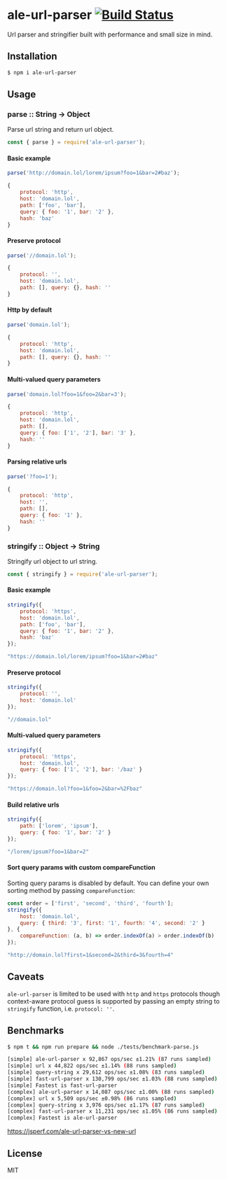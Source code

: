 # ale-url-parser [![Build Status](https://travis-ci.org/msn0/ale-url-parser.svg?branch=master)](http://travis-ci.org/msn0/ale-url-parser)

Url parser and stringifier built with performance and small size in mind.

## Installation

```sh
$ npm i ale-url-parser
```

## Usage

### parse :: String -> Object

Parse url string and return url object.

```js
const { parse } = require('ale-url-parser');
```

#### Basic example

```js
parse('http://domain.lol/lorem/ipsum?foo=1&bar=2#baz');

{
    protocol: 'http',
    host: 'domain.lol',
    path: ['foo', 'bar'],
    query: { foo: '1', bar: '2' },
    hash: 'baz'
}
```

#### Preserve protocol

```js
parse('//domain.lol');

{
    protocol: '',
    host: 'domain.lol',
    path: [], query: {}, hash: ''
}
```

#### Http by default

```js
parse('domain.lol');

{
    protocol: 'http',
    host: 'domain.lol',
    path: [], query: {}, hash: ''
}
```


#### Multi-valued query parameters

```js
parse('domain.lol?foo=1&foo=2&bar=3');

{
    protocol: 'http',
    host: 'domain.lol',
    path: [],
    query: { foo: ['1', '2'], bar: '3' },
    hash: ''
}
```

#### Parsing relative urls

```js
parse('?foo=1');

{
    protocol: 'http',
    host: '',
    path: [],
    query: { foo: '1' },
    hash: ''
}
```

### stringify :: Object -> String

Stringify url object to url string.

```js
const { stringify } = require('ale-url-parser');
```

#### Basic example

```js
stringify({
    protocol: 'https',
    host: 'domain.lol',
    path: ['foo', 'bar'],
    query: { foo: '1', bar: '2' },
    hash: 'baz'
});

"https://domain.lol/lorem/ipsum?foo=1&bar=2#baz"
```

#### Preserve protocol

```js
stringify({
    protocol: '',
    host: 'domain.lol'
});

"//domain.lol"
```

#### Multi-valued query parameters

```js
stringify({
    protocol: 'https',
    host: 'domain.lol',
    query: { foo: ['1', '2'], bar: '/baz' }
});

"https://domain.lol?foo=1&foo=2&bar=%2Fbaz"
```

#### Build relative urls

```js
stringify({
    path: ['lorem', 'ipsum'],
    query: { foo: '1', bar: '2' }
});

"/lorem/ipsum?foo=1&bar=2"
```

#### Sort query params with custom compareFunction

Sorting query params is disabled by default. You can define your own sorting method by passing `compareFunction`:

```js
const order = ['first', 'second', 'third', 'fourth'];
stringify({
    host: 'domain.lol',
    query: { third: '3', first: '1', fourth: '4', second: '2' }
}, {
    compareFunction: (a, b) => order.indexOf(a) > order.indexOf(b)
});

"http://domain.lol?first=1&second=2&third=3&fourth=4"
```

## Caveats

`ale-url-parser` is limited to be used with `http` and `https` protocols though context-aware protocol guess is supported by passing an empty string to `stringify` function, i.e. `protocol: ''`.

## Benchmarks

```sh
$ npm t && npm run prepare && node ./tests/benchmark-parse.js

[simple] ale-url-parser x 92,867 ops/sec ±1.21% (87 runs sampled)
[simple] url x 44,822 ops/sec ±1.14% (88 runs sampled)
[simple] query-string x 29,612 ops/sec ±1.08% (83 runs sampled)
[simple] fast-url-parser x 130,799 ops/sec ±1.03% (88 runs sampled)
[simple] Fastest is fast-url-parser
[complex] ale-url-parser x 14,087 ops/sec ±1.00% (88 runs sampled)
[complex] url x 5,509 ops/sec ±0.98% (86 runs sampled)
[complex] query-string x 3,976 ops/sec ±1.17% (87 runs sampled)
[complex] fast-url-parser x 11,231 ops/sec ±1.05% (86 runs sampled)
[complex] Fastest is ale-url-parser
```
https://jsperf.com/ale-url-parser-vs-new-url

## License

MIT
